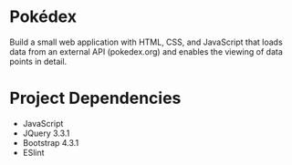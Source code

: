 # Pokédex

Build a small web application with HTML, CSS, and JavaScript that loads
data from an external API (pokedex.org) and enables the viewing of data points in detail.

# Project Dependencies

* JavaScript
* JQuery 3.3.1
* Bootstrap 4.3.1
* ESlint 
